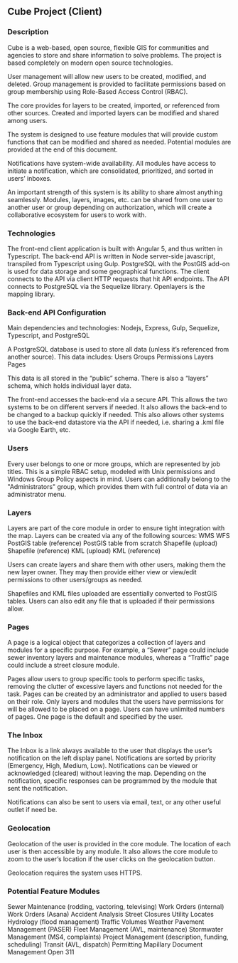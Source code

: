 ## Cube Project (Client)

### Description
Cube is a web-based, open source, flexible GIS for communities and agencies to store and share information to solve problems. The project is based completely on modern open source technologies.

User management will allow new users to be created, modified, and deleted. Group management is provided to facilitate permissions based on group membership using Role-Based Access Control (RBAC).

The core provides for layers to be created, imported, or referenced from other sources. Created and imported layers can be modified and shared among users.

The system is designed to use feature modules that will provide custom functions that can be modified and shared as needed. Potential modules are provided at the end of this document.

Notifications have system-wide availability. All modules have access to initiate a notification, which are consolidated, prioritized, and sorted in users’ inboxes.

An important strength of this system is its ability to share almost anything seamlessly. Modules, layers, images, etc. can be shared from one user to another user or group depending on authorization, which will create a collaborative ecosystem for users to work with.

### Technologies
The front-end client application is built with Angular 5, and thus written in Typescript. The back-end API is written in Node server-side javascript, transpiled from Typescript using Gulp. PostgreSQL with the PostGIS add-on is used for data storage and some geographical functions. The client connects to the API via client HTTP requests that hit API endpoints. The API connects to PostgreSQL via the Sequelize library. Openlayers is the mapping library.

### Back-end API Configuration
Main dependencies and technologies: Nodejs, Express, Gulp, Sequelize, Typescript, and PostgreSQL

A PostgreSQL database is used to store all data (unless it’s referenced from another source). This data includes:
Users
Groups
Permissions
Layers
Pages

This data is all stored in the “public” schema. There is also a “layers” schema, which holds individual layer data.

The front-end accesses the back-end via a secure API. This allows the two systems to be on different servers if needed. It also allows the back-end to be changed to a backup quickly if needed. This also allows other systems to use the back-end datastore via the API if needed, i.e. sharing a .kml file via Google Earth, etc.

### Users
Every user belongs to one or more groups, which are represented by job titles. This is a simple RBAC setup, modeled with Unix permissions and Windows Group Policy aspects in mind. Users can additionally belong to the "Administrators" group, which provides them with full control of data via an administrator menu.

### Layers
Layers are part of the core module in order to ensure tight integration with the map. Layers can be created via any of the following sources:
WMS
WFS
PostGIS table (reference)
PostGIS table from scratch
Shapefile (upload)
Shapefile (reference)
KML (upload)
KML (reference)

Users can create layers and share them with other users, making them the new layer owner. They may then provide either view or view/edit permissions to other users/groups as needed.

Shapefiles and KML files uploaded are essentially converted to PostGIS tables. Users can also edit any file that is uploaded if their permissions allow.

### Pages
A page is a logical object that categorizes a collection of layers and modules for a specific purpose. For example, a “Sewer” page could include sewer inventory layers and maintenance modules, whereas a “Traffic” page could include a street closure module.

Pages allow users to group specific tools to perform specific tasks, removing the clutter of excessive layers and functions not needed for the task. Pages can be created by an administrator and applied to users based on their role. Only layers and modules that the users have permissions for will be allowed to be placed on a page. Users can have unlimited numbers of pages. One page is the default and specified by the user.

### The Inbox
The Inbox is a link always available to the user that displays the user’s notification on the left display panel. Notifications are sorted by priority (Emergency, High, Medium, Low). Notifications can be viewed or acknowledged (cleared) without leaving the map.  Depending on the notification, specific responses can be programmed by the module that sent the notification.

Notifications can also be sent to users via email, text, or any other useful outlet if need be.


### Geolocation
Geolocation of the user is provided in the core module. The location of each user is then accessible by any module. It also allows the core module to zoom to the user’s location if the user clicks on the geolocation button.

Geolocation requires the system uses HTTPS.

### Potential Feature Modules
Sewer Maintenance (rodding, vactoring, televising)
Work Orders (internal)
Work Orders (Asana) 
Accident Analysis
Street Closures
Utility Locates
Hydrology (flood management)
Traffic Volumes
Weather
Pavement Management (PASER)
Fleet Management (AVL, maintenance)
Stormwater Management (MS4, complaints)
Project Management (description, funding, scheduling)
Transit (AVL, dispatch)
Permitting
Mapillary
Document Management
Open 311


